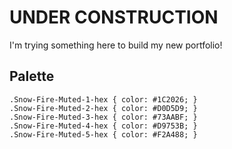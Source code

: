 # UNDER CONSTRUCTION
I'm trying something here to build my new portfolio!

## Palette
```
.Snow-Fire-Muted-1-hex { color: #1C2026; }
.Snow-Fire-Muted-2-hex { color: #D0D5D9; }
.Snow-Fire-Muted-3-hex { color: #73AABF; }
.Snow-Fire-Muted-4-hex { color: #D9753B; }
.Snow-Fire-Muted-5-hex { color: #F2A488; } 
```
